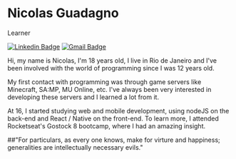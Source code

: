 # Nicolas Guadagno

Learner

[![Linkedin Badge](https://img.shields.io/badge/-Diego%20Fernandes-6633cc?style=flat-square&logo=Linkedin&logoColor=white&link=https://www.linkedin.com/in/nicolasguadagno/)](https://www.linkedin.com/in/nicolasguadagno/) 
[![Gmail Badge](https://img.shields.io/badge/-diego.schell.f@gmail.com-6633cc?style=flat-square&logo=Gmail&logoColor=white&link=mailto:nicolasguadagno@gmail.com)](mailto:nicolasguadagno@gmail.com)

Hi, my name is Nicolas, I'm 18 years old, I live in Rio de Janeiro and I've been involved with the world of programming since I was 12 years old.

My first contact with programming was through game servers like Minecraft, SA:MP, MU Online, etc. I've always been very interested in developing these servers and I learned a lot from it.

At 16, I started studying web and mobile development, using nodeJS on the back-end and React / Native on the front-end. To learn more, I attended Rocketseat's Gostock 8 bootcamp, where I had an amazing insight.

##"For particulars, as every one knows, make for virture and happiness; generalities are intellectually necessary evils."

<!--
**nclsgg/nclsgg** is a ✨ _special_ ✨ repository because its `README.md` (this file) appears on your GitHub profile.

Here are some ideas to get you started:

- 🔭 I’m currently working on ...
- 🌱 I’m currently learning ...
- 👯 I’m looking to collaborate on ...
- 🤔 I’m looking for help with ...
- 💬 Ask me about ...
- 📫 How to reach me: ...
- 😄 Pronouns: ...
- ⚡ Fun fact: ...
-->
